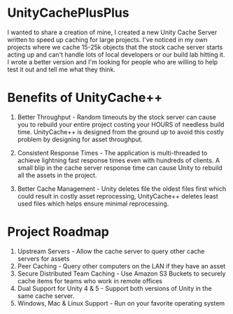 # UnityCachePlusPlus
I wanted to share a creation of mine, I created a new Unity Cache Server written to speed up caching for large projects. I've noticed in my own projects where we cache 15-25k objects that the stock cache server starts acting up and can't handle lots of local developers or our build lab hitting it. I wrote a better version and I'm looking for people who are willing to help test it out and tell me what they think.

# Benefits of UnityCache++
1. Better Throughput - Random timeouts by the stock server can cause you to rebuild your entire project costing your HOURS of needless build time. UnityCache++ is designed from the ground up to avoid this costly problem by designing for asset throughput.

2. Consistent Response Times - The application is multi-threaded to achieve lightning fast response times even with hundreds of clients. A small blip in the cache server response time can cause Unity to rebuild all the assets in the project.

3. Better Cache Management - Unity deletes file the oldest files first which could result in costly asset reprocessing, UnityCache++ deletes least used files which helps ensure minimal reprocessing.

# Project Roadmap
1. Upstream Servers - Allow the cache server to query other cache servers for assets
2. Peer Caching - Query other computers on the LAN if they have an asset
3. Secure Distributed Team Caching - Use Amazon S3 Buckets to securely cache items for teams who work in remote offices
4. Dual Support for Unity 4 & 5 - Support both versions of Unity in the same cache server.
5. Windows, Mac & Linux Support - Run on your favorite operating system

